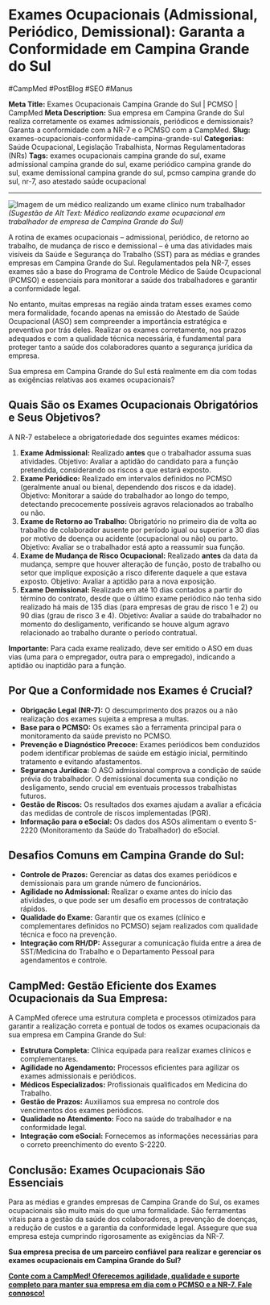 # Exames Ocupacionais (Admissional, Periódico, Demissional): Garanta a Conformidade em Campina Grande do Sul

#CampMed #PostBlog #SEO #Manus

**Meta Title:** Exames Ocupacionais Campina Grande do Sul | PCMSO | CampMed
**Meta Description:** Sua empresa em Campina Grande do Sul realiza corretamente os exames admissionais, periódicos e demissionais? Garanta a conformidade com a NR-7 e o PCMSO com a CampMed.
**Slug:** exames-ocupacionais-conformidade-campina-grande-sul
**Categorias:** Saúde Ocupacional, Legislação Trabalhista, Normas Regulamentadoras (NRs)
**Tags:** exames ocupacionais campina grande do sul, exame admissional campina grande do sul, exame periódico campina grande do sul, exame demissional campina grande do sul, pcmso campina grande do sul, nr-7, aso atestado saúde ocupacional


---

![Imagem de um médico realizando um exame clínico num trabalhador](placeholder_imagem_exames_ocupacionais_cgs.jpg) *(Sugestão de Alt Text: Médico realizando exame ocupacional em trabalhador de empresa de Campina Grande do Sul)*

A rotina de exames ocupacionais – admissional, periódico, de retorno ao trabalho, de mudança de risco e demissional – é uma das atividades mais visíveis da Saúde e Segurança do Trabalho (SST) para as médias e grandes empresas em Campina Grande do Sul. Regulamentados pela NR-7, esses exames são a base do Programa de Controle Médico de Saúde Ocupacional (PCMSO) e essenciais para monitorar a saúde dos trabalhadores e garantir a conformidade legal.

No entanto, muitas empresas na região ainda tratam esses exames como mera formalidade, focando apenas na emissão do Atestado de Saúde Ocupacional (ASO) sem compreender a importância estratégica e preventiva por trás deles. Realizar os exames corretamente, nos prazos adequados e com a qualidade técnica necessária, é fundamental para proteger tanto a saúde dos colaboradores quanto a segurança jurídica da empresa.

Sua empresa em Campina Grande do Sul está realmente em dia com todas as exigências relativas aos exames ocupacionais?

## Quais São os Exames Ocupacionais Obrigatórios e Seus Objetivos?

A NR-7 estabelece a obrigatoriedade dos seguintes exames médicos:

1.  **Exame Admissional:** Realizado **antes** que o trabalhador assuma suas atividades. Objetivo: Avaliar a aptidão do candidato para a função pretendida, considerando os riscos a que estará exposto.
2.  **Exame Periódico:** Realizado em intervalos definidos no PCMSO (geralmente anual ou bienal, dependendo dos riscos e da idade). Objetivo: Monitorar a saúde do trabalhador ao longo do tempo, detectando precocemente possíveis agravos relacionados ao trabalho ou não.
3.  **Exame de Retorno ao Trabalho:** Obrigatório no primeiro dia de volta ao trabalho de colaborador ausente por período igual ou superior a 30 dias por motivo de doença ou acidente (ocupacional ou não) ou parto. Objetivo: Avaliar se o trabalhador está apto a reassumir sua função.
4.  **Exame de Mudança de Risco Ocupacional:** Realizado **antes** da data da mudança, sempre que houver alteração de função, posto de trabalho ou setor que implique exposição a risco diferente daquele a que estava exposto. Objetivo: Avaliar a aptidão para a nova exposição.
5.  **Exame Demissional:** Realizado em até 10 dias contados a partir do término do contrato, desde que o último exame periódico não tenha sido realizado há mais de 135 dias (para empresas de grau de risco 1 e 2) ou 90 dias (grau de risco 3 e 4). Objetivo: Avaliar a saúde do trabalhador no momento do desligamento, verificando se houve algum agravo relacionado ao trabalho durante o período contratual.

**Importante:** Para cada exame realizado, deve ser emitido o ASO em duas vias (uma para o empregador, outra para o empregado), indicando a aptidão ou inaptidão para a função.

## Por Que a Conformidade nos Exames é Crucial?

*   **Obrigação Legal (NR-7):** O descumprimento dos prazos ou a não realização dos exames sujeita a empresa a multas.
*   **Base para o PCMSO:** Os exames são a ferramenta principal para o monitoramento da saúde previsto no PCMSO.
*   **Prevenção e Diagnóstico Precoce:** Exames periódicos bem conduzidos podem identificar problemas de saúde em estágio inicial, permitindo tratamento e evitando afastamentos.
*   **Segurança Jurídica:** O ASO admissional comprova a condição de saúde prévia do trabalhador. O demissional documenta sua condição no desligamento, sendo crucial em eventuais processos trabalhistas futuros.
*   **Gestão de Riscos:** Os resultados dos exames ajudam a avaliar a eficácia das medidas de controle de riscos implementadas (PGR).
*   **Informação para o eSocial:** Os dados dos ASOs alimentam o evento S-2220 (Monitoramento da Saúde do Trabalhador) do eSocial.

## Desafios Comuns em Campina Grande do Sul:

*   **Controle de Prazos:** Gerenciar as datas dos exames periódicos e demissionais para um grande número de funcionários.
*   **Agilidade no Admissional:** Realizar o exame antes do início das atividades, o que pode ser um desafio em processos de contratação rápidos.
*   **Qualidade do Exame:** Garantir que os exames (clínico e complementares definidos no PCMSO) sejam realizados com qualidade técnica e foco na prevenção.
*   **Integração com RH/DP:** Assegurar a comunicação fluida entre a área de SST/Medicina do Trabalho e o Departamento Pessoal para agendamentos e controle.

## CampMed: Gestão Eficiente dos Exames Ocupacionais da Sua Empresa:

A CampMed oferece uma estrutura completa e processos otimizados para garantir a realização correta e pontual de todos os exames ocupacionais da sua empresa em Campina Grande do Sul:

*   **Estrutura Completa:** Clínica equipada para realizar exames clínicos e complementares.
*   **Agilidade no Agendamento:** Processos eficientes para agilizar os exames admissionais e periódicos.
*   **Médicos Especializados:** Profissionais qualificados em Medicina do Trabalho.
*   **Gestão de Prazos:** Auxiliamos sua empresa no controle dos vencimentos dos exames periódicos.
*   **Qualidade no Atendimento:** Foco na saúde do trabalhador e na conformidade legal.
*   **Integração com eSocial:** Fornecemos as informações necessárias para o correto preenchimento do evento S-2220.

## Conclusão: Exames Ocupacionais São Essenciais

Para as médias e grandes empresas de Campina Grande do Sul, os exames ocupacionais são muito mais do que uma formalidade. São ferramentas vitais para a gestão da saúde dos colaboradores, a prevenção de doenças, a redução de custos e a garantia da conformidade legal. Assegure que sua empresa esteja cumprindo rigorosamente as exigências da NR-7.

**Sua empresa precisa de um parceiro confiável para realizar e gerenciar os exames ocupacionais em Campina Grande do Sul?**

[**Conte com a CampMed! Oferecemos agilidade, qualidade e suporte completo para manter sua empresa em dia com o PCMSO e a NR-7. Fale connosco!**](https://campmedocupacional.com/?page_id=233)

